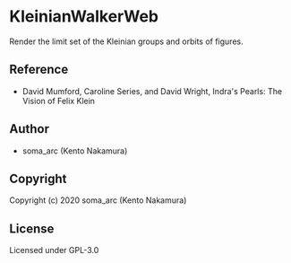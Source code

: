 # KleinianWalkerWeb

Render the limit set of the Kleinian groups and orbits of figures.

## Reference

- David Mumford, Caroline Series, and David Wright,
        Indra's Pearls: The Vision of Felix Klein


## Author
- soma_arc (Kento Nakamura)

## Copyright
Copyright (c) 2020 soma_arc (Kento Nakamura)

## License
Licensed under GPL-3.0
